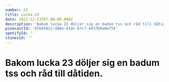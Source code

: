 ```yaml
---
number: 23
title: Lucka 23
date: 2023-12-23T07:00:00.000Z
description: 'Bakom lucka 23 döljer sig en badum tss och råd till dåtiden.'
pinecastId: '07645812-d08e-41dc-b7c7-4437b0a0e755'
spotifyId: ''
itunesId: ''
---
```


# Bakom lucka 23 döljer sig en badum tss och råd till dåtiden.

